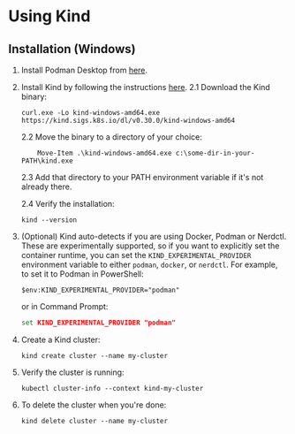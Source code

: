 # Using Kind

## Installation (Windows)
1. Install Podman Desktop from [here](https://podman-desktop.io/).
2. Install Kind by following the instructions [here](https://kind.sigs.k8s.io/docs/user/quick-start/#installation).
    2.1 Download the Kind binary:
    ```pwsh
    curl.exe -Lo kind-windows-amd64.exe https://kind.sigs.k8s.io/dl/v0.30.0/kind-windows-amd64
    ```


    2.2 Move the binary to a directory of your choice:
    ```pwsh
        Move-Item .\kind-windows-amd64.exe c:\some-dir-in-your-PATH\kind.exe
    ```

    2.3 Add that directory to your PATH environment variable if it's not already there.

    2.4 Verify the installation:
    ```pwsh
    kind --version
    ```

3. (Optional) Kind auto-detects if you are using Docker, Podman or Nerdctl. These are experimentally supported, so if you want to explicitly set the container runtime, you can set the `KIND_EXPERIMENTAL_PROVIDER` environment variable to either `podman`, `docker`, or `nerdctl`.
    For example, to set it to Podman in PowerShell:
    ```pwsh
    $env:KIND_EXPERIMENTAL_PROVIDER="podman"
    ```
    or in Command Prompt:
    ```cmd
    set KIND_EXPERIMENTAL_PROVIDER "podman"
    ```

4. Create a Kind cluster:
    ```pwsh
    kind create cluster --name my-cluster
    ```

5. Verify the cluster is running:
    ```pwsh
    kubectl cluster-info --context kind-my-cluster
    ```

6. To delete the cluster when you're done:
    ```pwsh
    kind delete cluster --name my-cluster
    ```

